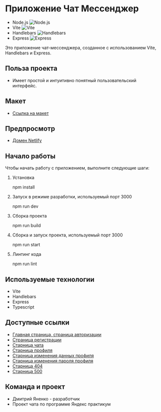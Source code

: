 # Приложение Чат Мессенджер

-   Node.js ![Node.js](https://img.shields.io/badge/Node.js-v16.13.0-green)
-   Vite ![Vite](https://img.shields.io/badge/Vite-v5.1.4-blue)
-   Handlebars ![Handlebars](https://img.shields.io/badge/Handlebars-v4.7.8-orange)
-   Express ![Express](https://img.shields.io/badge/Express-v4.17.1-lightgrey)

Это приложение чат-мессенджера, созданное с использованием Vite, Handlebars и Express.

## Польза проекта

-   Имеет простой и интуитивно понятный пользовательский интерфейс.

## Макет

-   [Ссылка на макет](https://www.figma.com/file/WFgl3LL9mNHjDyZQ8SzUKc/sprint1?type=design&node-id=0-1&mode=design&t=hh46PBgg2BjOK9kD-0)

## Предпросмотр

-   [Домен Netlify](https://deploy--yamfyd.netlify.app/)

## Начало работы

Чтобы начать работу с приложением, выполните следующие шаги:

1. Установка

    npm install

2. Запуск в режиме разработки, используемый порт 3000

    npm run dev

3. Сборка проекта

    npm run build

4. Сборка и запуск проекта, используемый порт 3000

    npm run start

5. Линтинг кода

    npm run lint

## Используемые технологии

-   Vite
-   Handlebars
-   Express
-   Typescript

## Доступные ссылки

-   [Главная страница, страница авторизации](https://deploy--yamfyd.netlify.app/)
-   [Страница регистрации](https://deploy--yamfyd.netlify.app/registration)
-   [Старница чата](https://deploy--yamfyd.netlify.app/chat)
-   [Старница профиля](https://deploy--yamfyd.netlify.app/profile)
-   [Старница изменения данных профиля](https://deploy--yamfyd.netlify.app/profile/change)
-   [Старница изменения пароля профиля](https://deploy--yamfyd.netlify.app/profile/change/password)
-   [Старница 404](https://deploy--yamfyd.netlify.app/404)
-   [Старница 500](https://deploy--yamfyd.netlify.app/500)

## Команда и проект

-   Дмитрий Яненко - разработчик
-   Проект чата по программе Яндекс практикум

